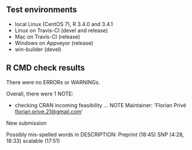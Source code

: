 ## Test environments

* local Linux (CentOS 7), R 3.4.0 and 3.4.1
* Linux on Travis-CI (devel and release)
* Mac on Travis-CI (release)
* Windows on Appveyor (release)
* win-builder (devel)

## R CMD check results

There were no ERRORs or WARNINGs.

Overall, there were 1 NOTE:

* checking CRAN incoming feasibility ... NOTE
Maintainer: 'Florian Privé <florian.prive.21@gmail.com>'

New submission

Possibly mis-spelled words in DESCRIPTION:
  Preprint (18:45)
  SNP (4:28, 18:33)
  scalable (17:51)
